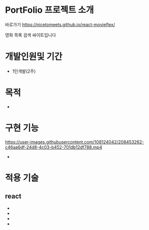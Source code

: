 #   PortFolio 프로젝트 소개
바로가기 https://nicetomeets.github.io/react-movieflex/

영화 목록 검색 싸이트입니다

# 개발인원및 기간

- 1인개발(2주)

# 목적

- 

# 구현 기능

https://user-images.githubusercontent.com/108124042/208453262-c46aa6df-24d8-4c03-b452-701db12df788.mp4

- 

# 적용 기술

## react

- 
- 
- 
- 

